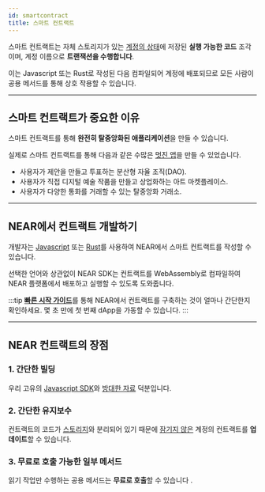 ```yaml
---
id: smartcontract
title: 스마트 컨트랙트
---
```


스마트 컨트랙트는 자체 스토리지가 있는 [계정의 상태](./state.md)에 저장된 **실행 가능한 코드** 조각이며, 계정 이름으로 **트랜잭션을 수행합니다**.

이는 Javascript 또는 Rust로 작성된 다음 컴파일되어 계정에 배포되므로 모든 사람이 공용 메서드를 통해 상호 작용할 수 있습니다.

---

## 스마트 컨트랙트가 중요한 이유
스마트 컨트랙트를 통해 **완전히 탈중앙화된 애플리케이션**을 만들 수 있습니다.

실제로 스마트 컨트랙트를 통해 다음과 같은 수많은 [멋진 앱](https://awesomenear.com)을 만들 수 있었습니다.
- 사용자가 제안을 만들고 투표하는 분산형 자율 조직(DAO).
- 사용자가 직접 디지털 예술 작품을 만들고 상업화하는 아트 마켓플레이스.
- 사용자가 다양한 통화를 거래할 수 있는 탈중앙화 거래소.

---

## NEAR에서 컨트랙트 개발하기
개발자는 [Javascript](../../../sdk/js/js-sdk.md) 또는 [Rust](../../../sdk/rust/rs-sdk.md)를 사용하여 NEAR에서 스마트 컨트랙트를 작성할 수 있습니다.

선택한 언어와 상관없이 NEAR SDK는 컨트랙트를 WebAssembly로 컴파일하여 NEAR 플랫폼에서 배포하고 실행할 수 있도록 도와줍니다.

:::tip [**빠른 시작 가이드**](../../../2.develop/quickstart.md)를 통해 NEAR에서 컨트랙트를 구축하는 것이 얼마나 간단한지 확인하세요. 몇 초 만에 첫 번째 dApp을 가동할 수 있습니다. :::

---

## NEAR 컨트랙트의 장점

### 1. 간단한 빌딩
우리 고유의  [Javascript SDK](../../../sdk/js/js-sdk.md)와 [방대한 자료](../../../2.develop/welcome.md) 덕분입니다.

### 2. 간단한 유지보수
컨트랙트의 코드가 [스토리지](state.md)와 분리되어 있기 때문에 [잠기지 않은](./access-keys.md#locked-accounts) 계정의 컨트랙트를 **업데이트**할 수 있습니다.

### 3. 무료로 호출 가능한 일부 메서드
읽기 작업만 수행하는 공용 메서드는 **무료로 호출**할 수 있습니다 .

